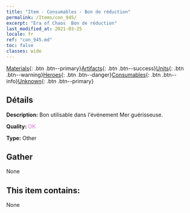 ```yaml
---
title: "Item - Consumables - Bon de réduction"
permalink: /Items/con_945/
excerpt: "Era of Chaos  Bon de réduction"
last_modified_at: 2021-03-25
locale: fr
ref: "con_945.md"
toc: false
classes: wide
---
```

 [Materials](/fr/Items/){: .btn .btn--primary}[Artifacts](/fr/Items/Artifacts/){: .btn .btn--success}[Units](/fr/Items/Units/){: .btn .btn--warning}[Heroes](/fr/Items/Heroes/){: .btn .btn--danger}[Consumables](/fr/Items/Consumables/){: .btn .btn--info}[Unknown](/fr/Items/Unknown/){: .btn .btn--primary}

## Détails
 **Description:** Bon utilisable dans l'événement Mer guérisseuse.

 **Quality:** <span style="color: #DA70D6">OK</span>

 **Type:** Other

## Gather

  None

## This item contains:

  None

